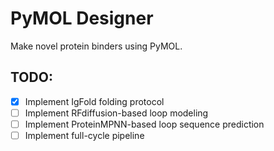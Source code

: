 PyMOL Designer
==============

Make novel protein binders using PyMOL.

## TODO:

- [x] Implement IgFold folding protocol
- [ ] Implement RFdiffusion-based loop modeling
- [ ] Implement ProteinMPNN-based loop sequence prediction
- [ ] Implement full-cycle pipeline
